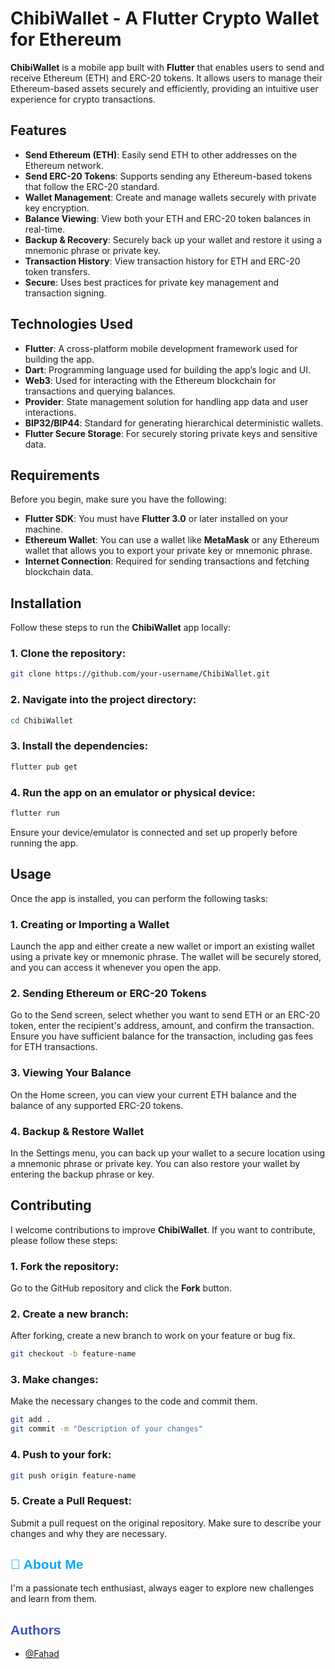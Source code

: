 # ChibiWallet - A Flutter Crypto Wallet for Ethereum

**ChibiWallet** is a mobile app built with **Flutter** that enables users to send and receive Ethereum (ETH) and ERC-20 tokens. It allows users to manage their Ethereum-based assets securely and efficiently, providing an intuitive user experience for crypto transactions.

## Features

- **Send Ethereum (ETH)**: Easily send ETH to other addresses on the Ethereum network.
- **Send ERC-20 Tokens**: Supports sending any Ethereum-based tokens that follow the ERC-20 standard.
- **Wallet Management**: Create and manage wallets securely with private key encryption.
- **Balance Viewing**: View both your ETH and ERC-20 token balances in real-time.
- **Backup & Recovery**: Securely back up your wallet and restore it using a mnemonic phrase or private key.
- **Transaction History**: View transaction history for ETH and ERC-20 token transfers.
- **Secure**: Uses best practices for private key management and transaction signing.

## Technologies Used

- **Flutter**: A cross-platform mobile development framework used for building the app.
- **Dart**: Programming language used for building the app’s logic and UI.
- **Web3**: Used for interacting with the Ethereum blockchain for transactions and querying balances.
- **Provider**: State management solution for handling app data and user interactions.
- **BIP32/BIP44**: Standard for generating hierarchical deterministic wallets.
- **Flutter Secure Storage**: For securely storing private keys and sensitive data.

## Requirements

Before you begin, make sure you have the following:

- **Flutter SDK**: You must have **Flutter 3.0** or later installed on your machine.
- **Ethereum Wallet**: You can use a wallet like **MetaMask** or any Ethereum wallet that allows you to export your private key or mnemonic phrase.
- **Internet Connection**: Required for sending transactions and fetching blockchain data.

## Installation

Follow these steps to run the **ChibiWallet** app locally:

### 1. Clone the repository:

```bash
git clone https://github.com/your-username/ChibiWallet.git
```
### 2. Navigate into the project directory:
```bash
cd ChibiWallet
```
### 3. Install the dependencies:
```bash
flutter pub get
```
### 4. Run the app on an emulator or physical device:
```bash
flutter run
```
Ensure your device/emulator is connected and set up properly before running the app.

## Usage
Once the app is installed, you can perform the following tasks:

### 1. Creating or Importing a Wallet
Launch the app and either create a new wallet or import an existing wallet using a private key or mnemonic phrase.
The wallet will be securely stored, and you can access it whenever you open the app.
### 2. Sending Ethereum or ERC-20 Tokens
Go to the Send screen, select whether you want to send ETH or an ERC-20 token, enter the recipient's address, amount, and confirm the transaction.
Ensure you have sufficient balance for the transaction, including gas fees for ETH transactions.
### 3. Viewing Your Balance
On the Home screen, you can view your current ETH balance and the balance of any supported ERC-20 tokens.
### 4. Backup & Restore Wallet
In the Settings menu, you can back up your wallet to a secure location using a mnemonic phrase or private key.
You can also restore your wallet by entering the backup phrase or key.

## Contributing
I welcome contributions to improve **ChibiWallet**. If you want to contribute, please follow these steps:

### 1. Fork the repository:
Go to the GitHub repository and click the **Fork** button.
### 2. Create a new branch:
After forking, create a new branch to work on your feature or bug fix.
```bash
git checkout -b feature-name
```
### 3. Make changes:
Make the necessary changes to the code and commit them.
```bash
git add .
git commit -m "Description of your changes"
```
### 4. Push to your fork:
```bash
git push origin feature-name
```
### 5. Create a Pull Request:
Submit a pull request on the original repository. Make sure to describe your changes and why they are necessary.

## <span style="color: #03A9F4; font-family: Arial, sans-serif;">🚀 About Me</span>
I'm a passionate tech enthusiast, always eager to explore new challenges and learn from them.

## <span style="color: #3F51B5; font-family: Arial, sans-serif;">Authors</span>
- [@Fahad](https://github.com/syedfahad7)